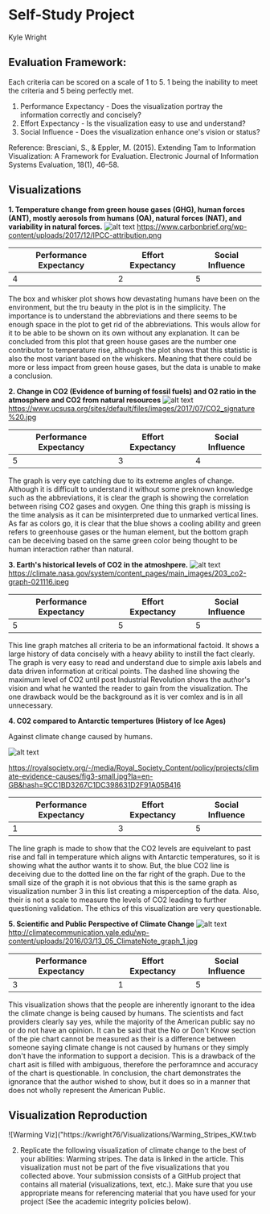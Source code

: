 # Self-Study Project
Kyle Wright 
## Evaluation Framework: 
Each criteria can be scored on a scale of 1 to 5. 1 being the inability to meet the criteria and 5 being perfectly met.
1. Performance Expectancy - Does the visualization portray the information correctly and concisely?
2. Effort Expectancy - Is the visualization easy to use and understand?
3. Social Influence - Does the visualization enhance one's vision or status?

Reference:
Bresciani, S., & Eppler, M. (2015). Extending Tam to Information Visualization: A Framework for Evaluation. Electronic Journal of Information Systems Evaluation, 18(1), 46–58.

## Visualizations

**1. Temperature change from green house gases (GHG), human forces (ANT), mostly aerosols from humans (OA), natural forces (NAT), and variability in natural forces.**
![alt text](https://www.carbonbrief.org/wp-content/uploads/2017/12/IPCC-attribution.png)
https://www.carbonbrief.org/wp-content/uploads/2017/12/IPCC-attribution.png

| Performance Expectancy | Effort Expectancy | Social Influence|
| ------------- | ------------- | ------------- |
| 4 | 2 | 5 |

The box and whisker plot shows how devastating humans have been on the environment, but the tru beauty in the plot is in the simplicity. The importance is to understand the abbreviations and there seems to be enough space in the plot to get rid of the abbreviations. This wouls allow for it to be able to be shown on its own without any explanation. It can be concluded from this plot that green house gases are the number one contributor to temperature rise, although the plot shows that this statistic is also the most variant based on the whiskers. Meaning that there could be more or less impact from green house gases, but the data is unable to make a conclusion.

**2. Change in CO2 (Evidence of burning of fossil fuels) and O2 ratio in the atmosphere and CO2 from natural resources**
![alt text](https://www.ucsusa.org/sites/default/files/images/2017/07/CO2_signature%20.jpg)
https://www.ucsusa.org/sites/default/files/images/2017/07/CO2_signature%20.jpg

| Performance Expectancy | Effort Expectancy | Social Influence|
| ------------- | ------------- | ------------- |
| 5 | 3 | 4 |

The graph is very eye catching due to its extreme angles of change. Although it is difficult to understand it without some preknown knowledge such as the abbreviations, it is clear the graph is showing the correlation between rising CO2 gases and oxygen. One thing this graph is missing is the time analysis as it can be misinterpreted due to unmarked vertical lines. As far as colors go, it is clear that the blue shows a cooling ability and green refers to greenhouse gases or the human element, but the bottom graph can be deceiving based on the same green color being thought to be human interaction rather than natural.

**3. Earth's historical levels of CO2 in the atmoshpere.**
![alt text](https://climate.nasa.gov/system/content_pages/main_images/203_co2-graph-021116.jpeg)
https://climate.nasa.gov/system/content_pages/main_images/203_co2-graph-021116.jpeg

| Performance Expectancy | Effort Expectancy | Social Influence|
| ------------- | ------------- | ------------- |
| 5 | 5 | 5 |

This line graph matches all criteria to be an informational factoid. It shows a large history of data concisely with a heavy ability to instill the fact clearly. The graph is very easy to read and understand due to simple axis labels and data driven information at critical points. The dashed line showing the maximum level of CO2 until post Industrial Revolution shows the author's vision and what he wanted the reader to gain from the visualization. The one drawback would be the background as it is ver comlex and is in all unnecessary. 

**4. C02 compared to Antarctic tempertures (History of Ice Ages)**

Against climate change caused by humans.

![alt text](https://royalsociety.org/-/media/Royal_Society_Content/policy/projects/climate-evidence-causes/fig3-small.jpg?la=en-GB&hash=9CC1BD3267C1DC398631D2F91A05B416)

https://royalsociety.org/-/media/Royal_Society_Content/policy/projects/climate-evidence-causes/fig3-small.jpg?la=en-GB&hash=9CC1BD3267C1DC398631D2F91A05B416

| Performance Expectancy | Effort Expectancy | Social Influence|
| ------------- | ------------- | ------------- |
| 1 | 3 | 5 |

The line graph is made to show that the CO2 levels are equivelant to past rise and fall in temperature which aligns with Antarctic temperatures, so it is showing what the author wants it to show. But, the blue CO2 line is deceiving due to the dotted line on the far right of the graph. Due to the small size of the graph it is not obvious that this is the same graph as visualization number 3 in this list creating a misperception of the data. Also, their is not a scale to measure the levels of CO2 leading to further questioning validation. The ethics of this visualization are very questionable.

**5. Scientific and Public Perspective of Climate Change**
![alt text](http://climatecommunication.yale.edu/wp-content/uploads/2016/03/13_05_ClimateNote_graph_1.jpg)
http://climatecommunication.yale.edu/wp-content/uploads/2016/03/13_05_ClimateNote_graph_1.jpg

| Performance Expectancy | Effort Expectancy | Social Influence|
| ------------- | ------------- | ------------- |
| 3 | 1 | 5 |

This visualization shows that the people are inherently ignorant to the idea the climate change is being caused by humans. The scientists and fact providers clearly say yes, while the majority of the American public say no or do not have an opinion. It can be said that the No or Don't Know section of the pie chart cannot be measured as their is a difference between someone saying climate change is not caused by humans or they simply don't have the information to support a decision. This is a drawback of the chart asit is filled with ambiguous, therefore the perforamnce and accuracy of the chart is questionable. In conclusion, the chart demonstrates the ignorance that the author wished to show, but it does so in a manner that does not wholly represent the American Public.

## Visualization Reproduction
![Warming Viz]("https://kwright76/Visualizations/Warming_Stripes_KW.twb

2. Replicate the following visualization of climate change to the best of your abilities: Warming stripes.
The data is linked in the article. This visualization must not be part of the five visualizations that
you collected above.
Your submission consists of a GitHub project that contains all material (visualizations, text, etc.). Make
sure that you use appropriate means for referencing material that you have used for your project (See the
academic integrity policies below).
